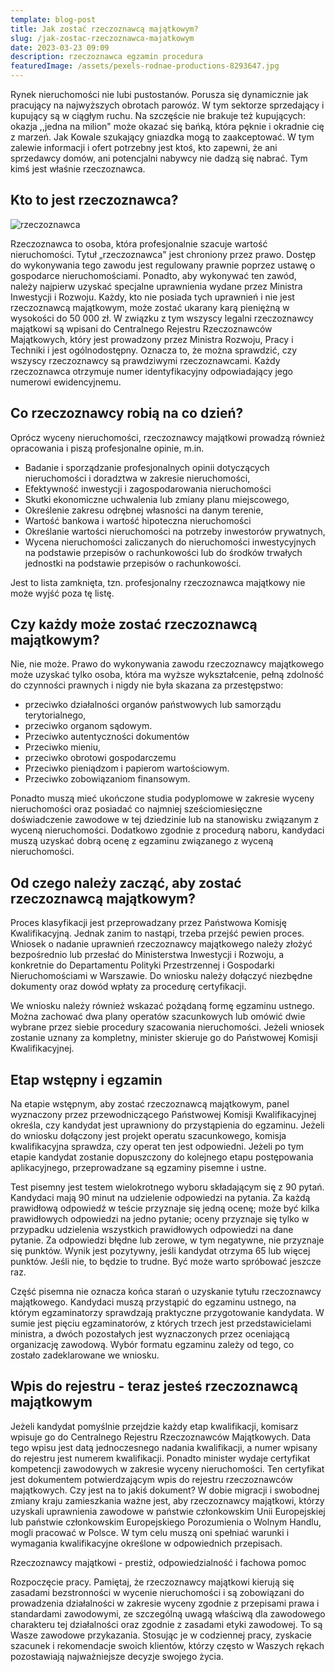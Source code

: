 ```yaml
---
template: blog-post
title: Jak zostać rzeczoznawcą majątkowym?
slug: /jak-zostac-rzeczoznawca-majatkowym
date: 2023-03-23 09:09
description: rzeczoznawca egzamin procedura
featuredImage: /assets/pexels-rodnae-productions-8293647.jpg
---
```

Rynek nieruchomości nie lubi pustostanów. Porusza się dynamicznie jak pracujący na najwyższych obrotach parowóz. W tym sektorze sprzedający i kupujący są w ciągłym ruchu. Na szczęście nie brakuje też kupujących: okazja ,,jedna na milion" może okazać się bańką, która pęknie i okradnie cię z marzeń. Jak Kowale szukający gniazdka mogą to zaakceptować. W tym zalewie informacji i ofert potrzebny jest ktoś, kto zapewni, że ani sprzedawcy domów, ani potencjalni nabywcy nie dadzą się nabrać. Tym kimś jest właśnie rzeczoznawca.

## Kto to jest rzeczoznawca?

![rzeczoznawca](/assets/374f86e6-35da-4871-a3c5-1ee267c83b79.jpg "Rzeczoznawca")

Rzeczoznawca to osoba, która profesjonalnie szacuje wartość nieruchomości. Tytuł „rzeczoznawca" jest chroniony przez prawo. Dostęp do wykonywania tego zawodu jest regulowany prawnie poprzez ustawę o gospodarce nieruchomościami. Ponadto, aby wykonywać ten zawód, należy najpierw uzyskać specjalne uprawnienia wydane przez Ministra Inwestycji i Rozwoju. Każdy, kto nie posiada tych uprawnień i nie jest rzeczoznawcą majątkowym, może zostać ukarany karą pieniężną w wysokości do 50 000 zł. W związku z tym wszyscy legalni rzeczoznawcy majątkowi są wpisani do Centralnego Rejestru Rzeczoznawców Majątkowych, który jest prowadzony przez Ministra Rozwoju, Pracy i Techniki i jest ogólnodostępny. Oznacza to, że można sprawdzić, czy wszyscy rzeczoznawcy są prawdziwymi rzeczoznawcami. Każdy rzeczoznawca otrzymuje numer identyfikacyjny odpowiadający jego numerowi ewidencyjnemu.

## Co rzeczoznawcy robią na co dzień?

Oprócz wyceny nieruchomości, rzeczoznawcy majątkowi prowadzą również opracowania i piszą profesjonalne opinie, m.in.

* Badanie i sporządzanie profesjonalnych opinii dotyczących nieruchomości i doradztwa w zakresie nieruchomości,
* Efektywność inwestycji i zagospodarowania nieruchomości
* Skutki ekonomiczne uchwalenia lub zmiany planu miejscowego,
* Określenie zakresu odrębnej własności na danym terenie,
* Wartość bankowa i wartość hipoteczna nieruchomości
* Określanie wartości nieruchomości na potrzeby inwestorów prywatnych,
* Wycena nieruchomości zaliczanych do nieruchomości inwestycyjnych na podstawie przepisów o rachunkowości lub do środków trwałych jednostki na podstawie przepisów o rachunkowości.

Jest to lista zamknięta, tzn. profesjonalny rzeczoznawca majątkowy nie może wyjść poza tę listę.

## Czy każdy może zostać rzeczoznawcą majątkowym?

Nie, nie może. Prawo do wykonywania zawodu rzeczoznawcy majątkowego może uzyskać tylko osoba, która ma wyższe wykształcenie, pełną zdolność do czynności prawnych i nigdy nie była skazana za przestępstwo:

* przeciwko działalności organów państwowych lub samorządu terytorialnego,
* przeciwko organom sądowym.
* Przeciwko autentyczności dokumentów
* Przeciwko mieniu,
* przeciwko obrotowi gospodarczemu
* Przeciwko pieniądzom i papierom wartościowym.
* Przeciwko zobowiązaniom finansowym.

Ponadto muszą mieć ukończone studia podyplomowe w zakresie wyceny nieruchomości oraz posiadać co najmniej sześciomiesięczne doświadczenie zawodowe w tej dziedzinie lub na stanowisku związanym z wyceną nieruchomości. Dodatkowo zgodnie z procedurą naboru, kandydaci muszą uzyskać dobrą ocenę z egzaminu związanego z wyceną nieruchomości.

## Od czego należy zacząć, aby zostać rzeczoznawcą majątkowym?

Proces klasyfikacji jest przeprowadzany przez Państwowa Komisję Kwalifikacyjną. Jednak zanim to nastąpi, trzeba przejść pewien proces. Wniosek o nadanie uprawnień rzeczoznawcy majątkowego należy złożyć bezpośrednio lub przesłać do Ministerstwa Inwestycji i Rozwoju, a konkretnie do Departamentu Polityki Przestrzennej i Gospodarki Nieruchomościami w Warszawie. Do wniosku należy dołączyć niezbędne dokumenty oraz dowód wpłaty za procedurę certyfikacji.

We wniosku należy również wskazać pożądaną formę egzaminu ustnego. Można zachować dwa plany operatów szacunkowych lub omówić dwie wybrane przez siebie procedury szacowania nieruchomości. Jeżeli wniosek zostanie uznany za kompletny, minister skieruje go do Państwowej Komisji Kwalifikacyjnej.

## Etap wstępny i egzamin

Na etapie wstępnym, aby zostać rzeczoznawcą majątkowym, panel wyznaczony przez przewodniczącego Państwowej Komisji Kwalifikacyjnej określa, czy kandydat jest uprawniony do przystąpienia do egzaminu. Jeżeli do wniosku dołączony jest projekt operatu szacunkowego, komisja kwalifikacyjna sprawdza, czy operat ten jest odpowiedni. Jeżeli po tym etapie kandydat zostanie dopuszczony do kolejnego etapu postępowania aplikacyjnego, przeprowadzane są egzaminy pisemne i ustne.

Test pisemny jest testem wielokrotnego wyboru składającym się z 90 pytań. Kandydaci mają 90 minut na udzielenie odpowiedzi na pytania. Za każdą prawidłową odpowiedź w teście przyznaje się jedną ocenę; może być kilka prawidłowych odpowiedzi na jedno pytanie; oceny przyznaje się tylko w przypadku udzielenia wszystkich prawidłowych odpowiedzi na dane pytanie. Za odpowiedzi błędne lub zerowe, w tym negatywne, nie przyznaje się punktów. Wynik jest pozytywny, jeśli kandydat otrzyma 65 lub więcej punktów. Jeśli nie, to będzie to trudne. Być może warto spróbować jeszcze raz.

Część pisemna nie oznacza końca starań o uzyskanie tytułu rzeczoznawcy majątkowego. Kandydaci muszą przystąpić do egzaminu ustnego, na którym egzaminatorzy sprawdzają praktyczne przygotowanie kandydata. W sumie jest pięciu egzaminatorów, z których trzech jest przedstawicielami ministra, a dwóch pozostałych jest wyznaczonych przez oceniającą organizację zawodową. Wybór formatu egzaminu zależy od tego, co zostało zadeklarowane we wniosku.

## Wpis do rejestru - teraz jesteś rzeczoznawcą majątkowym

Jeżeli kandydat pomyślnie przejdzie każdy etap kwalifikacji, komisarz wpisuje go do Centralnego Rejestru Rzeczoznawców Majątkowych. Data tego wpisu jest datą jednoczesnego nadania kwalifikacji, a numer wpisany do rejestru jest numerem kwalifikacji. Ponadto minister wydaje certyfikat kompetencji zawodowych w zakresie wyceny nieruchomości. Ten certyfikat jest dokumentem potwierdzającym wpis do rejestru rzeczoznawców majątkowych. Czy jest na to jakiś dokument? W dobie migracji i swobodnej zmiany kraju zamieszkania ważne jest, aby rzeczoznawcy majątkowi, którzy uzyskali uprawnienia zawodowe w państwie członkowskim Unii Europejskiej lub państwie członkowskim Europejskiego Porozumienia o Wolnym Handlu, mogli pracować w Polsce. W tym celu muszą oni spełniać warunki i wymagania kwalifikacyjne określone w odpowiednich przepisach.

Rzeczoznawcy majątkowi - prestiż, odpowiedzialność i fachowa pomoc

Rozpoczęcie pracy. Pamiętaj, że rzeczoznawcy majątkowi kierują się zasadami bezstronności w wycenie nieruchomości i są zobowiązani do prowadzenia działalności w zakresie wyceny zgodnie z przepisami prawa i standardami zawodowymi, ze szczególną uwagą właściwą dla zawodowego charakteru tej działalności oraz zgodnie z zasadami etyki zawodowej. To są Wasze zawodowe przykazania. Stosując je w codziennej pracy, zyskacie szacunek i rekomendacje swoich klientów, którzy często w Waszych rękach pozostawiają najważniejsze decyzje swojego życia.